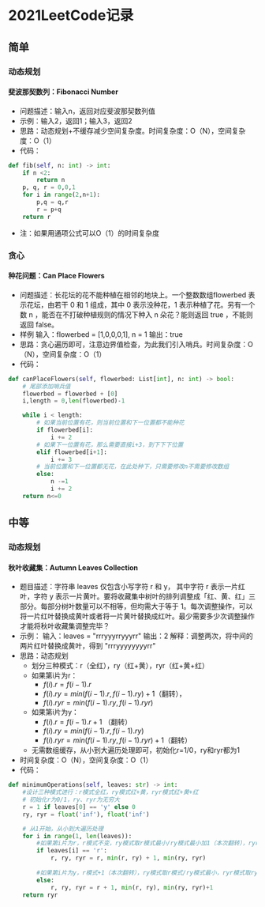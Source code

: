 # 2021LeetCode记录

## 简单

### 动态规划

#### 斐波那契数列：Fibonacci Number

- 问题描述：输入n，返回对应斐波那契数列值
- 示例：输入2，返回1；输入3，返回2
- 思路：动态规划+不缓存减少空间复杂度。时间复杂度：O（N），空间复杂度：O（1）
- 代码：
```python
def fib(self, n: int) -> int:
    if n <2:
        return n
    p, q, r = 0,0,1
    for i in range(2,n+1):
        p,q = q,r
        r = p+q
    return r 
```
- 注：如果用通项公式可以O（1）的时间复杂度

### 贪心

#### 种花问题：Can Place Flowers

- 问题描述：长花坛的花不能种植在相邻的地块上。一个整数数组flowerbed 表示花坛，由若干 0 和 1 组成，其中 0 表示没种花，1 表示种植了花。另有一个数 n ，能否在不打破种植规则的情况下种入 n 朵花？能则返回 true ，不能则返回 false。
- 样例
输入：flowerbed = [1,0,0,0,1], n = 1
输出：true
- 思路：贪心遍历即可，注意边界值检查，为此我们引入哨兵。时间复杂度：O（N），空间复杂度：O（1）
- 代码：
```python
def canPlaceFlowers(self, flowerbed: List[int], n: int) -> bool:
    # 尾部添加哨兵值
    flowerbed = flowerbed + [0]
    i,length = 0,len(flowerbed)-1

    while i < length:
        # 如果当前位置有花，则当前位置和下一位置都不能种花
        if flowerbed[i]:
            i += 2
        # 如果下一位置有花，那么需要直接i+3，到下下下位置
        elif flowerbed[i+1]:
            i += 3
        # 当前位置和下一位置都无花，在此处种下，只需要修改n不需要修改数组
        else:
            n -=1
            i += 2
    return n<=0
```

## 中等

### 动态规划

#### 秋叶收藏集：Autumn Leaves Collection

- 题目描述：字符串 leaves 仅包含小写字符 r 和 y， 其中字符 r 表示一片红叶，字符 y 表示一片黄叶。要将收藏集中树叶的排列调整成「红、黄、红」三部分。每部分树叶数量可以不相等，但均需大于等于 1。每次调整操作，可以将一片红叶替换成黄叶或者将一片黄叶替换成红叶。最少需要多少次调整操作才能将秋叶收藏集调整完毕？
- 示例：
输入：leaves = "rrryyyrryyyrr"
输出：2
解释：调整两次，将中间的两片红叶替换成黄叶，得到 "rrryyyyyyyyrr"
- 思路：动态规划
    - 划分三种模式：r（全红），ry（红+黄），ryr（红+黄+红）
    - 如果第i片为r：
        - $f(i).r = f(i-1).r$
        - $f(i).ry = min(f(i-1).r, f(i-1).ry) + 1$（翻转），
        - $f(i).ryr = min(f(i-1).ry, f(i-1).ryr)$
    - 如果第i片为y：
        - $f(i).r = f(i-1).r + 1$ （翻转）
        - $f(i).ry = min(f(i-1).r, f(i-1).ry)$
        - $f(i).ryr = min(f(i-1).ry, f(i-1).ryr) + 1$（翻转）
    - 无需数组缓存，从小到大遍历处理即可，初始化r=1/0，ry和ryr都为1
- 时间复杂度：O（N），空间复杂度：O（1）
- 代码：
```python
def minimumOperations(self, leaves: str) -> int:
    #设计三种模式进行：r模式全红，ry模式红+黄，ryr模式红+黄+红
    # 初始化r为0/1，ry、ryr为无穷大
    r = 1 if leaves[0] == 'y' else 0
    ry, ryr = float('inf'), float('inf')

    # 从1开始，从小到大遍历处理
    for i in range(1, len(leaves)):
        #如果第i片为r，r模式不变，ry模式取r模式最小/ry模式最小加1（本次翻转），ryr模式取ry和ryr模式最小
        if leaves[i] == 'r':
            r, ry, ryr = r, min(r, ry) + 1, min(ry, ryr)
        
        #如果第i片为y，r模式+1（本次翻转），ry模式取r模式/ry模式最小，ryr模式取ry和ryr模式最小+1（本次翻转）
        else:
            r, ry, ryr = r + 1, min(r, ry), min(ry, ryr)+1
    return ryr
```
